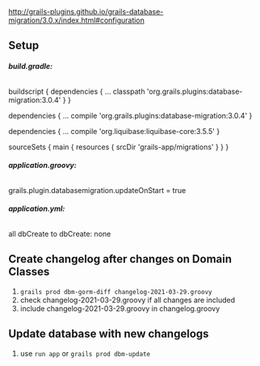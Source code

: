 http://grails-plugins.github.io/grails-database-migration/3.0.x/index.html#configuration


## **Setup**

###### **build.gradle:**

buildscript {
   dependencies {
      ...
      classpath 'org.grails.plugins:database-migration:3.0.4'
   }
}

dependencies {
   ...
     compile 'org.grails.plugins:database-migration:3.0.4'
}

dependencies {
   ...
     compile 'org.liquibase:liquibase-core:3.5.5'
}

sourceSets {
    main {
        resources {
            srcDir 'grails-app/migrations'
        }
    }
}

###### **application.groovy:**

grails.plugin.databasemigration.updateOnStart = true

###### **application.yml:**
all dbCreate to dbCreate: none


## **Create changelog after changes on Domain Classes**
1. `grails prod dbm-gorm-diff changelog-2021-03-29.groovy`
2. check changelog-2021-03-29.groovy if all changes are included
3. include changelog-2021-03-29.groovy in changelog.groovy

## **Update database with new changelogs**
1. use `run app` or `grails prod dbm-update`




